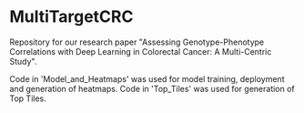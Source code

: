 # MultiTargetCRC
Repository for our research paper "Assessing Genotype-Phenotype Correlations with Deep Learning in Colorectal Cancer: A Multi-Centric Study".

Code in 'Model_and_Heatmaps' was used for model training, deployment and generation of heatmaps.
Code in 'Top_Tiles' was used for generation of Top Tiles.
